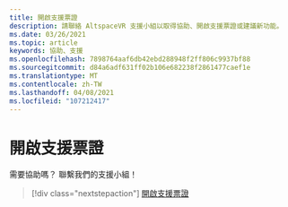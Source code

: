 ```yaml
---
title: 開啟支援票證
description: 請聯絡 AltspaceVR 支援小組以取得協助、開啟支援票證或建議新功能。
ms.date: 03/26/2021
ms.topic: article
keywords: 協助、支援
ms.openlocfilehash: 7898764aaf6db42ebd288948f2ff806c9937bf88
ms.sourcegitcommit: d84a6adf631ff02b106e682238f2861477caef1e
ms.translationtype: MT
ms.contentlocale: zh-TW
ms.lasthandoff: 04/08/2021
ms.locfileid: "107212417"
---
```

# <a name="open-a-support-ticket"></a>開啟支援票證

需要協助嗎？ 聯繫我們的支援小組！

> [!div class="nextstepaction"] 
> [開啟支援票證](https://help.altvr.com/hc/en-us/requests/new)
